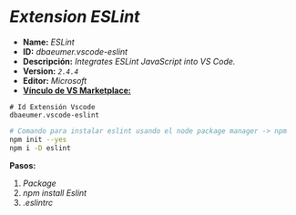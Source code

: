 <!-- Autor: Daniel Benjamin Perez Morales -->
<!-- GitHub: https://github.com/DanielBenjaminPerezMoralesDev13 -->
<!-- GitLab: https://gitlab.com/DanielBenjaminPerezMoralesDev13 -->
<!-- Correo electrónico: danielperezdev@proton.me -->

# ***Extension ESLint***

- **Name:** *ESLint*
- **ID:** *dbaeumer.vscode-eslint*
- **Descripción:** *Integrates ESLint JavaScript into VS Code.*
- **Version:** *`2.4.4`*
- **Editor:** *Microsoft*
- **[Vínculo de VS Marketplace:](https://marketplace.visualstudio.com/items?itemName=dbaeumer.vscode-eslint "https://marketplace.visualstudio.com/items?itemName=dbaeumer.vscode-eslint")**

```plaintext
# Id Extensión Vscode
dbaeumer.vscode-eslint
```

```bash
# Comando para instalar eslint usando el node package manager -> npm
npm init --yes
npm i -D eslint
```

**Pasos:**

1. *Package*
2. *npm install Eslint*
3. *.eslintrc*
